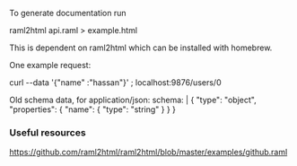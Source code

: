 To generate documentation run

raml2html api.raml > example.html

This is dependent on raml2html which can be installed with homebrew.


One example request:

curl --data '{"name" :"hassan"}' \;
localhost:9876/users/0


Old schema data, for
application/json:
  schema: |
    {
      "type": "object",
      "properties": {
        "name": {
          "type": "string"
        }
      }
    }


### Useful resources

https://github.com/raml2html/raml2html/blob/master/examples/github.raml
